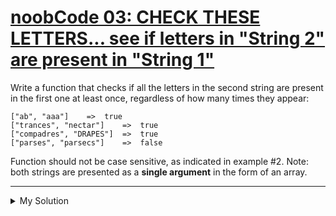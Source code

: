 # [noobCode 03: CHECK THESE LETTERS... see if letters in "String 2" are present in "String 1"](https://www.codewars.com/kata/57470efebf81fea166001627)

Write a function that checks if all the letters in the second string are present in the first one at least once,
regardless of how many times they appear:

    ["ab", "aaa"]    =>  true
    ["trances", "nectar"]    =>  true
    ["compadres", "DRAPES"]  =>  true
    ["parses", "parsecs"]    =>  false

Function should not be case sensitive, as indicated in example #2. Note: both strings are presented as a **single
argument** in the form of an array.

---

<details><summary>My Solution</summary>

```js
function letterCheck(arr) {
  return [...arr[1]].every(v => arr[0].toLowerCase().includes(v.toLowerCase()))
}
```

</details>

